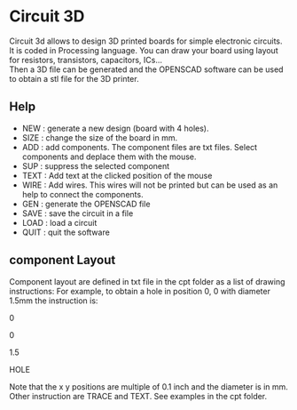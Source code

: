 # Circuit 3D
Circuit 3d allows to design 3D printed boards for simple electronic circuits. It is coded in Processing language.
You can draw your board using layout for resistors, transistors, capacitors, ICs...  
Then a 3D file can be generated and the OPENSCAD software can be used to obtain a stl file for the 3D printer.

## Help

- NEW : generate a new design (board with 4 holes).
- SIZE : change the size of the board in mm.
- ADD : add components. The component files are txt files. Select components and deplace them with the mouse. 
- SUP : suppress the selected component
- TEXT : Add  text at the clicked position of the mouse
- WIRE : Add wires. This wires will not be printed but can be used as an help to connect the components.
- GEN : generate the OPENSCAD file
- SAVE : save the circuit in a file
- LOAD : load a circuit
- QUIT : quit the software

## component Layout

Component layout are defined in txt file in the cpt folder as a list of drawing instructions:
For example, to obtain a hole in position 0, 0 with diameter 1.5mm the instruction is:

0

0

1.5

HOLE

Note that the x y positions are multiple of 0.1 inch and the diameter is in mm.
Other instruction are TRACE and TEXT. See examples in the cpt folder.


